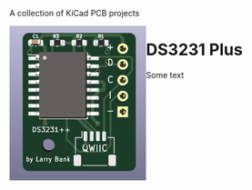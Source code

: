 A collection of KiCad PCB projects

<img align="left" width="240" src="/images/ds3231.png" />

# DS3231 Plus 

Some text
